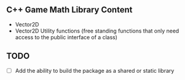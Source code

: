 ## C++ Game Math Library Content
- Vector2D
- Vector2D Utility functions (free standing functions that only need access to the public interface of a class)

## TODO
- [ ] Add the ability to build the package as a shared or static library